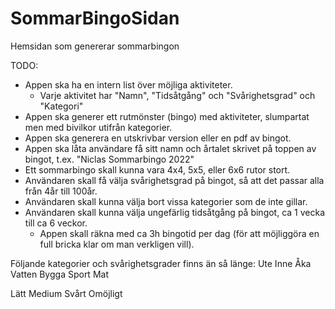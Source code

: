 # SommarBingoSidan
Hemsidan som genererar sommarbingon

TODO:
  * Appen ska ha en intern list över möjliga aktiviteter.
    - Varje aktivitet har "Namn", "Tidsåtgång" och "Svårighetsgrad" och "Kategori"
  * Appen ska generer ett rutmönster (bingo) med aktiviteter, slumpartat men med bivilkor utifrån kategorier.
  * Appen ska generera en utskrivbar version eller en pdf av bingot.
  * Appen ska låta användare få sitt namn och årtalet skrivet på toppen av bingot, t.ex. "Niclas Sommarbingo 2022"
  * Ett sommarbingo skall kunna vara 4x4, 5x5, eller 6x6 rutor stort.
  * Användaren skall få välja svårighetsgrad på bingot, så att det passar alla från 4år till 100år.
  * Användaren skall kunna välja bort vissa kategorier som de inte gillar.
  * Användaren skall kunna välja ungefärlig tidsåtgång på bingot, ca 1 vecka till ca 6 veckor.
    - Appen skall räkna med ca 3h bingotid per dag (för att möjliggöra en full bricka klar om man verkligen vill).


Följande kategorier och svårighetsgrader finns än så länge:
Ute
Inne
Åka
Vatten
Bygga
Sport
Mat

Lätt
Medium
Svårt
Omöjligt
